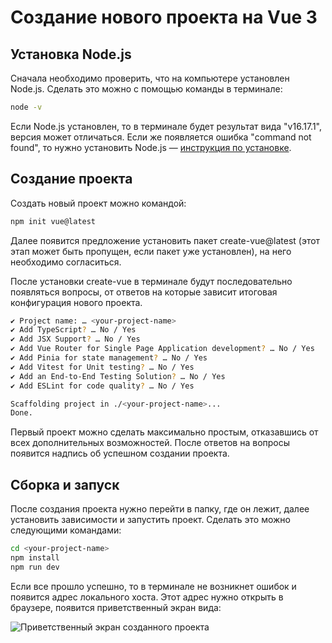 # Создание нового проекта на Vue 3

## Установка Node.js

Сначала необходимо проверить, что на компьютере установлен Node.js. Сделать это можно с помощью команды в терминале:

```bash
node -v
```

Если Node.js установлен, то в терминале будет результат вида "v16.17.1", версия может отличаться. Если же появляется ошибка "command not found", то нужно установить Node.js — [инструкция по установке](https://github.com/Hexlet/ru-instructions/blob/main/nodejs.md).

## Создание проекта

Создать новый проект можно командой:

```bash
npm init vue@latest
```

Далее появится предложение установить пакет create-vue@latest (этот этап может быть пропущен, если пакет уже установлен), на него необходимо согласиться.

После установки create-vue в терминале будут последовательно появляться вопросы, от ответов на которые зависит итоговая конфигурация нового проекта.

```bash
✔ Project name: … <your-project-name>
✔ Add TypeScript? … No / Yes
✔ Add JSX Support? … No / Yes
✔ Add Vue Router for Single Page Application development? … No / Yes
✔ Add Pinia for state management? … No / Yes
✔ Add Vitest for Unit testing? … No / Yes
✔ Add an End-to-End Testing Solution? … No / Yes
✔ Add ESLint for code quality? … No / Yes

Scaffolding project in ./<your-project-name>...
Done.
```

Первый проект можно сделать максимально простым, отказавшись от всех дополнительных возможностей. После ответов на вопросы появится надпись об успешном создании проекта.

## Сборка и запуск

После создания проекта нужно перейти в папку, где он лежит, далее установить зависимости и запустить проект. Сделать это можно следующими командами:

```bash
cd <your-project-name>
npm install
npm run dev
```

Если все прошло успешно, то в терминале не возникнет ошибок и появится адрес локального хоста. Этот адрес нужно открыть в браузере, появится приветственный экран вида:

![Приветственный экран созданного проекта](./assets/vue/welcome-screen.png)
```
